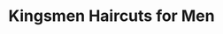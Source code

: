 ---
title: "Kingsmen Haircuts for Men"
url: /parker/kingsmen-haircuts-for-men/
shop: hairdresser
---